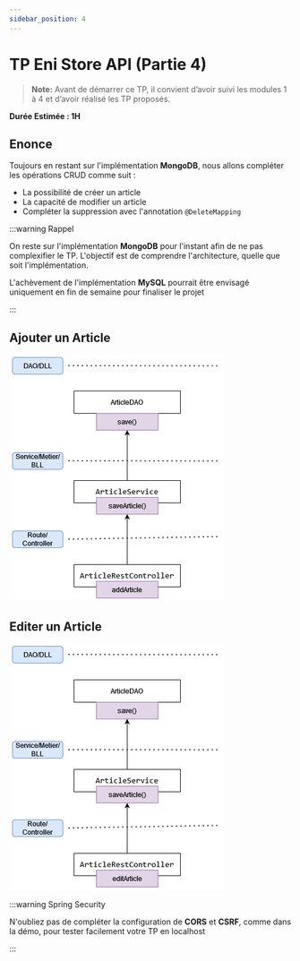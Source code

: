 ```yaml
---
sidebar_position: 4
---
```


# TP Eni Store API (Partie 4)

> **Note:** Avant de démarrer ce TP, il convient d’avoir suivi les modules 1 à 4 et d’avoir réalisé les TP proposés.

**Durée Estimée : 1H**

## Enonce

Toujours en restant sur l'implémentation **MongoDB**, nous allons compléter les opérations CRUD comme suit :

- La possibilité de créer un article
- La capacité de modifier un article
- Compléter la suppression avec l'annotation `@DeleteMapping`

:::warning Rappel

On reste sur l'implémentation **MongoDB** pour l'instant afin de ne pas complexifier le TP. L'objectif est de comprendre l'architecture, quelle que soit l'implémentation.

L'achèvement de l'implémentation **MySQL** pourrait être envisagé uniquement en fin de semaine pour finaliser le projet

:::

## Ajouter un Article

![Diagram](img/tp_04_add_article.png)


## Editer un Article

![Diagram](img/tp_04_edit_article.png)

:::warning Spring Security

N'oubliez pas de compléter la configuration de **CORS** et **CSRF**, comme dans la démo, pour tester facilement votre TP en localhost

:::